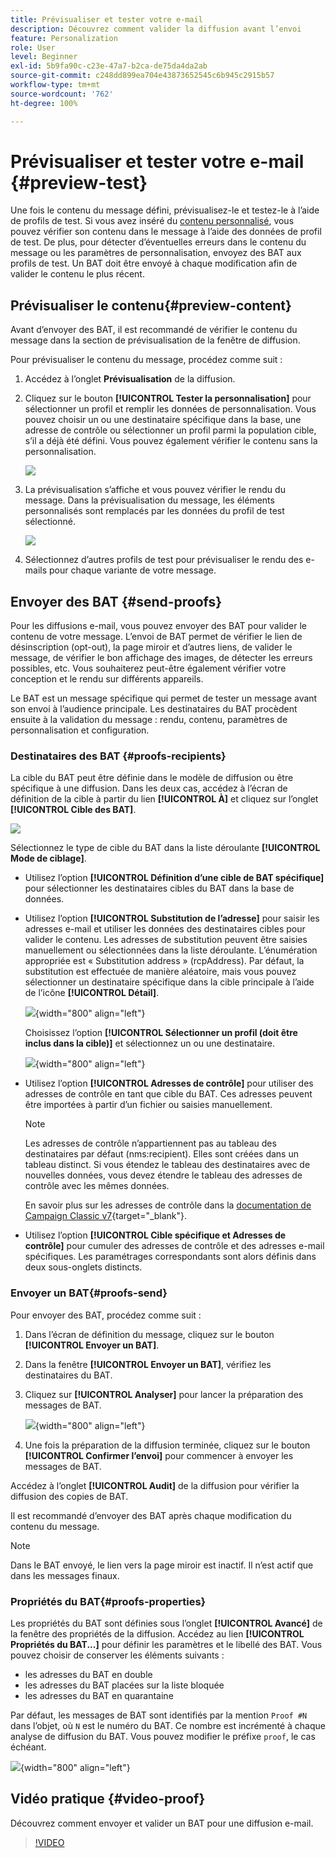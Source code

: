 ```yaml
---
title: Prévisualiser et tester votre e-mail
description: Découvrez comment valider la diffusion avant l’envoi
feature: Personalization
role: User
level: Beginner
exl-id: 5b9fa90c-c23e-47a7-b2ca-de75da4da2ab
source-git-commit: c248dd899ea704e43873652545c6b945c2915b57
workflow-type: tm+mt
source-wordcount: '762'
ht-degree: 100%

---
```


# Prévisualiser et tester votre e-mail {#preview-test}

Une fois le contenu du message défini, prévisualisez-le et testez-le à l’aide de profils de test. Si vous avez inséré du [contenu personnalisé](personalize.md), vous pouvez vérifier son contenu dans le message à l’aide des données de profil de test. De plus, pour détecter d’éventuelles erreurs dans le contenu du message ou les paramètres de personnalisation, envoyez des BAT aux profils de test. Un BAT doit être envoyé à chaque modification afin de valider le contenu le plus récent.

## Prévisualiser le contenu{#preview-content}

Avant d’envoyer des BAT, il est recommandé de vérifier le contenu du message dans la section de prévisualisation de la fenêtre de diffusion.

Pour prévisualiser le contenu du message, procédez comme suit :

1. Accédez à l’onglet **Prévisualisation** de la diffusion.
1. Cliquez sur le bouton **[!UICONTROL Tester la personnalisation]** pour sélectionner un profil et remplir les données de personnalisation. Vous pouvez choisir un ou une destinataire spécifique dans la base, une adresse de contrôle ou sélectionner un profil parmi la population cible, s’il a déjà été défini. Vous pouvez également vérifier le contenu sans la personnalisation.

   ![](assets/test-personalization.png)

1. La prévisualisation s’affiche et vous pouvez vérifier le rendu du message. Dans la prévisualisation du message, les éléments personnalisés sont remplacés par les données du profil de test sélectionné.

   ![](assets/test-personalization-with-a-recipient.png)

1. Sélectionnez d’autres profils de test pour prévisualiser le rendu des e-mails pour chaque variante de votre message.

## Envoyer des BAT {#send-proofs}

Pour les diffusions e-mail, vous pouvez envoyer des BAT pour valider le contenu de votre message. L’envoi de BAT permet de vérifier le lien de désinscription (opt-out), la page miroir et d’autres liens, de valider le message, de vérifier le bon affichage des images, de détecter les erreurs possibles, etc. Vous souhaiterez peut-être également vérifier votre conception et le rendu sur différents appareils.

Le BAT est un message spécifique qui permet de tester un message avant son envoi à l’audience principale. Les destinataires du BAT procèdent ensuite à la validation du message : rendu, contenu, paramètres de personnalisation et configuration.

### Destinataires des BAT {#proofs-recipients}

La cible du BAT peut être définie dans le modèle de diffusion ou être spécifique à une diffusion. Dans les deux cas, accédez à l’écran de définition de la cible à partir du lien **[!UICONTROL À]** et cliquez sur l’onglet **[!UICONTROL Cible des BAT]**.

![](assets/target-of-proofs.png)

Sélectionnez le type de cible du BAT dans la liste déroulante **[!UICONTROL Mode de ciblage]**.

* Utilisez l’option **[!UICONTROL Définition d’une cible de BAT spécifique]** pour sélectionner les destinataires cibles du BAT dans la base de données.
* Utilisez l’option **[!UICONTROL Substitution de l’adresse]** pour saisir les adresses e-mail et utiliser les données des destinataires cibles pour valider le contenu. Les adresses de substitution peuvent être saisies manuellement ou sélectionnées dans la liste déroulante. L’énumération appropriée est « Substitution address » (rcpAddress).
Par défaut, la substitution est effectuée de manière aléatoire, mais vous pouvez sélectionner un destinataire spécifique dans la cible principale à l’aide de l’icône **[!UICONTROL Détail]**.

   ![](assets/target-of-proofs-substitution-details.png){width="800" align="left"}

   Choisissez l’option **[!UICONTROL Sélectionner un profil (doit être inclus dans la cible)]** et sélectionnez un ou une destinataire.

   ![](assets/target-of-proofs-substitution.png){width="800" align="left"}


* Utilisez l’option **[!UICONTROL Adresses de contrôle]** pour utiliser des adresses de contrôle en tant que cible du BAT. Ces adresses peuvent être importées à partir d’un fichier ou saisies manuellement.

   >[!NOTE]
   >
   >Les adresses de contrôle n’appartiennent pas au tableau des destinataires par défaut (nms:recipient). Elles sont créées dans un tableau distinct. Si vous étendez le tableau des destinataires avec de nouvelles données, vous devez étendre le tableau des adresses de contrôle avec les mêmes données.

   En savoir plus sur les adresses de contrôle dans la [documentation de Campaign Classic v7](https://experienceleague.adobe.com/docs/campaign-classic/using/sending-messages/using-seed-addresses/about-seed-addresses.html?lang=fr){target="_blank"}.

* Utilisez l’option **[!UICONTROL Cible spécifique et Adresses de contrôle]** pour cumuler des adresses de contrôle et des adresses e-mail spécifiques. Les paramétrages correspondants sont alors définis dans deux sous-onglets distincts.

### Envoyer un BAT{#proofs-send}

Pour envoyer des BAT, procédez comme suit :

1. Dans l’écran de définition du message, cliquez sur le bouton **[!UICONTROL Envoyer un BAT]**.
1. Dans la fenêtre **[!UICONTROL Envoyer un BAT]**, vérifiez les destinataires du BAT.
1. Cliquez sur **[!UICONTROL Analyser]** pour lancer la préparation des messages de BAT.

   ![](assets/send-proof-analyze.png){width="800" align="left"}

1. Une fois la préparation de la diffusion terminée, cliquez sur le bouton **[!UICONTROL Confirmer l’envoi]** pour commencer à envoyer les messages de BAT.

Accédez à l’onglet **[!UICONTROL Audit]** de la diffusion pour vérifier la diffusion des copies de BAT.

Il est recommandé d’envoyer des BAT après chaque modification du contenu du message.

>[!NOTE]
>
>Dans le BAT envoyé, le lien vers la page miroir est inactif. Il n’est actif que dans les messages finaux.

### Propriétés du BAT{#proofs-properties}

Les propriétés du BAT sont définies sous l’onglet **[!UICONTROL Avancé]** de la fenêtre des propriétés de la diffusion. Accédez au lien **[!UICONTROL Propriétés du BAT...]** pour définir les paramètres et le libellé des BAT. Vous pouvez choisir de conserver les éléments suivants :

* les adresses du BAT en double
* les adresses du BAT placées sur la liste bloquée
* les adresses du BAT en quarantaine

Par défaut, les messages de BAT sont identifiés par la mention `Proof #N` dans l’objet, où `N` est le numéro du BAT. Ce nombre est incrémenté à chaque analyse de diffusion du BAT. Vous pouvez modifier le préfixe `proof`, le cas échéant.

![](assets/proof-parameters.png){width="800" align="left"}


## Vidéo pratique {#video-proof}

Découvrez comment envoyer et valider un BAT pour une diffusion e-mail.

>[!VIDEO](https://video.tv.adobe.com/v/333404)
